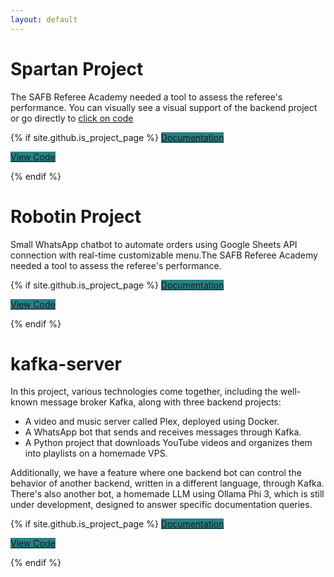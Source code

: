 ```yaml
---
layout: default
---
```


# Spartan Project

The SAFB Referee Academy needed a tool to assess the referee's performance.
You can visually see a visual support of the backend project or go directly to [click on code](https://github.com/KamiALK/spartanv2)

<div >

{% if site.github.is_project_page %}
<a href="https://kamialk.github.io/KamiDev/spartan.html" style="background-color: #278284;" class="btn">Documentation</a>

<a href="https://github.com/KamiALK/spartanv2" style="background-color: #278284;"  class="btn">View Code</a>

{% endif %}

<!-- <small>click on the image</small> <br />   -->
<!-- <a href = "https://kamialk.github.io/KamiDev/another-page.html"><img src='./images/index/spartan.jpeg' alt='spartan' style="width:70%"/></a> -->
</div>

# Robotin Project

Small WhatsApp chatbot to automate orders using Google Sheets API connection with real-time customizable menu.The SAFB Referee Academy needed a tool to assess the referee's performance.

<div >

{% if site.github.is_project_page %}
<a href="https://kamialk.github.io/KamiDev/robotin.html" style="background-color: #278284;" class="btn">Documentation</a>

<a href="https://github.com/KamiALK/KamiloDev" style="background-color: #278284;"  class="btn">View Code</a>

{% endif %}
</div>

# kafka-server

In this project, various technologies come together, including the well-known message broker Kafka, along with three backend projects:

- A video and music server called Plex, deployed using Docker.
- A WhatsApp bot that sends and receives messages through Kafka.
- A Python project that downloads YouTube videos and organizes them into playlists on a homemade VPS.

Additionally, we have a feature where one backend bot can control the behavior of another backend, written in a different language, through Kafka. There's also another bot, a homemade LLM using Ollama Phi 3, which is still under development, designed to answer specific documentation queries.

<div >

{% if site.github.is_project_page %}
<a href="https://kamialk.github.io/KamiDev/kafka.html" style="background-color: #278284;" class="btn">Documentation</a>

<a href="https://github.com/KamiALK/kafka" style="background-color: #278284;"  class="btn">View Code</a>

{% endif %}

<!-- <small>click on the image</small> <br />   -->
<!-- <a href = "https://kamialk.github.io/KamiDev/another-page.html"><img src='./images/index/spartan.jpeg' alt='spartan' style="width:70%"/></a> -->
</div>
